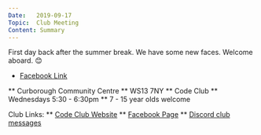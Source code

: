 ```yaml
---
Date:   2019-09-17
Topic:  Club Meeting
Content: Summary
---
```

First day back after the summer break. We have some new faces. Welcome aboard. 😊

* [Facebook Link](https://www.facebook.com/1481985248595237/posts/2258552740938480/)


** Curborough Community Centre
** WS13 7NY
** Code Club
** Wednesdays 5:30 - 6:30pm
** 7 - 15 year olds welcome

Club Links:
** [Code Club Website](https://lichfield-code-club.github.io/)
** [Facebook Page](https://www.facebook.com/LichfieldCoders)
** [Discord club messages](https://discord.gg/szz6xGK)
